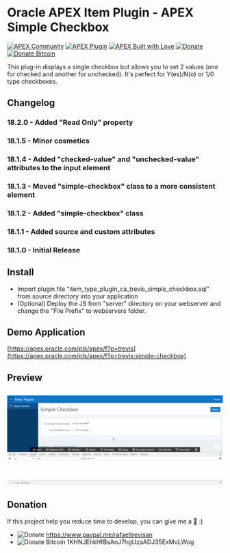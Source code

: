 # Oracle APEX Item Plugin - APEX Simple Checkbox

[![APEX Community](https://cdn.rawgit.com/rafael-trevisan/apex-github-badges/12a4f7be/badges/apex-community-badge.svg)](https://github.com/rafael-trevisan/apex-github-badges) [![APEX Plugin](https://cdn.rawgit.com/rafael-trevisan/apex-github-badges/12a4f7be/badges/apex-plugin-badge.svg)](https://github.com/rafael-trevisan/apex-github-badges)
[![APEX Built with Love](https://cdn.rawgit.com/rafael-trevisan/apex-github-badges/12a4f7be/badges/apex-love-badge.svg)](https://github.com/rafael-trevisan/apex-github-badges) [![Donate](https://img.shields.io/badge/Donate-PayPal-green.svg)](#donation) [![Donate Bitcoin](https://img.shields.io/badge/Donate-Bitcoin-orange.svg)](#donation)

This plug-in displays a single checkbox but allows you to set 2 values (one for checked and another for unchecked). It's perfect for Y(es)/N(o) or 1/0 type checkboxes.

## Changelog
### 18.2.0 - Added "Read Only" property
### 18.1.5 - Minor cosmetics
### 18.1.4 - Added "checked-value" and "unchecked-value" attributes to the input element
### 18.1.3 - Moved "simple-checkbox" class to a more consistent element
### 18.1.2 - Added "simple-checkbox" class
### 18.1.1 - Added source and custom attributes
### 18.1.0 - Initial Release

## Install
- Import plugin file "item_type_plugin_ca_trevis_simple_checkbox.sql" from source directory into your application
- (Optional) Deploy the JS from "server" directory on your webserver and change the "File Prefix" to webservers folder.

## Demo Application
[https://apex.oracle.com/pls/apex/f?p=trevis](https://apex.oracle.com/pls/apex/f?p=trevis:simple-checkbox)

## Preview
## ![](https://github.com/rafael-trevisan/apex-plugin-simple_checkbox/blob/master/preview.gif)

## Donation
If this project help you reduce time to develop, you can give me a :beer: :)

 - ![Donate](https://img.shields.io/badge/Donate-PayPal-green.svg) https://www.paypal.me/rafaeltrevisan
 - ![Donate Bitcoin](https://img.shields.io/badge/Donate-Bitcoin-orange.svg) 1KHNJEhkHfBsAnJ7hgUzaADJ35ExMvLWog

